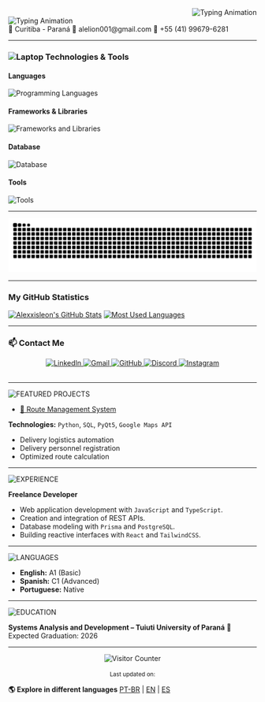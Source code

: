 <div align="right">
  <img src="https://readme-typing-svg.herokuapp.com?font=Consolas&size=20&pause=1000&color=CCCCCC&width=650&lines=C:%5CUsers%5CUser>Hello!+I'm+Cristian;" alt="Typing Animation" />
</div>

<div align="left">
  <img src="https://readme-typing-svg.herokuapp.com?font=Consolas&size=16&pause=1000&color=CCCCCC&width=1000&lines=Full+Stack+Developer+|+IT;" alt="Typing Animation" />
</div>
📍 Curitiba - Paraná
📧 alelion001@gmail.com
📱 +55 (41) 99679-6281

---

<h3><img src="https://raw.githubusercontent.com/Tarikul-Islam-Anik/Animated-Fluent-Emojis/master/Emojis/Objects/Laptop.png" alt="Laptop" width="35" height="35" /> Technologies & Tools</h3> 
<h4>Languages</h4> 
<div> 
  <img src="https://skillicons.dev/icons?i=c,cpp,python,java,php,js,ts,html,css" alt="Programming Languages" /> 
</div> 
<h4>Frameworks & Libraries</h4> 
<div> 
  <img src="https://skillicons.dev/icons?i=react,nextjs,nodejs,tailwind,vite" alt="Frameworks and Libraries" /> 
</div> 
<h4>Database</h4> 
<div> 
  <img src="https://skillicons.dev/icons?i=prisma,postgresql" alt="Database" /> 
</div> 
<h4>Tools</h4> 
<div> 
  <img src="https://skillicons.dev/icons?i=git,github,windows,vscode,pycharm" alt="Tools" /> 
</div> 

---

<picture>
  <source media="(prefers-color-scheme: dark)" srcset="https://raw.githubusercontent.com/Alexxisleon/Alexxisleon/output/github-contribution-grid-snake-dark.svg">
  <source media="(prefers-color-scheme: light)" srcset="https://raw.githubusercontent.com/Alexxisleon/Alexxisleon/output/github-contribution-grid-snake.svg">
  <img alt="github snake animation" src="https://raw.githubusercontent.com/Alexxisleon/Alexxisleon/output/github-contribution-grid-snake.svg">
</picture>

---

### My GitHub Statistics

[![Alexxisleon's GitHub Stats](https://github-readme-stats.vercel.app/api?username=Alexxisleon&show_icons=true&theme=tokyonight&include_all_commits=true&count_private=true)](https://github.com/Alexxisleon)
[![Most Used Languages](https://github-readme-stats.vercel.app/api/top-langs/?username=Alexxisleon&langs_count=7&theme=tokyonight)](https://github.com/Alexxisleon)

---

### 📫 Contact Me

<div align="center">
  <a href="https://www.linkedin.com/in/cristian-leon-b63659384/" target="_blank">
    <img src="https://skillicons.dev/icons?i=linkedin" alt="LinkedIn"/>
  </a>
  <a href="mailto:alelion001@gmail.com" target="_blank">
    <img src="https://skillicons.dev/icons?i=gmail" alt="Gmail"/>
  </a>
  <a href="https://github.com/Alexxisleon" target="_blank">
    <img src="https://skillicons.dev/icons?i=github" alt="GitHub"/>
  </a>
  <a href="https://discordapp.com/users/rw917" target="_blank">
    <img src="https://skillicons.dev/icons?i=discord" alt="Discord"/>
  </a>
  <a href="https://instagram.com/akz7ine" target="_blank">
    <img src="https://skillicons.dev/icons?i=instagram" alt="Instagram"/>
  </a>
</div>

<br>

---

<img src="https://readme-typing-svg.herokuapp.com?font=Consolas&weight=700&size=28&pause=1000&color=FFFFFF&width=450&lines=💻+FEATURED+PROJECTS" alt="FEATURED PROJECTS" />

- [🔗 Route Management System](https://github.com/eliphaslevii/TrabalhoPI)
  
**Technologies:** `Python`, `SQL`, `PyQt5`, `Google Maps API`
- Delivery logistics automation
- Delivery personnel registration
- Optimized route calculation

---

<img src="https://readme-typing-svg.herokuapp.com?font=Consolas&weight=700&size=28&pause=1000&color=FFFFFF&width=450&lines=💼+EXPERIENCE" alt="EXPERIENCE" />

**Freelance Developer**
- Web application development with `JavaScript` and `TypeScript`.
- Creation and integration of REST APIs.
- Database modeling with `Prisma` and `PostgreSQL`.
- Building reactive interfaces with `React` and `TailwindCSS`.

---

<img src="https://readme-typing-svg.herokuapp.com?font=Consolas&weight=700&size=28&pause=1000&color=FFFFFF&width=450&lines=🌐+LANGUAGES" alt="LANGUAGES" />

- **English:** A1 (Basic)
- **Spanish:** C1 (Advanced)
- **Portuguese:** Native

---

<img src="https://readme-typing-svg.herokuapp.com?font=Consolas&weight=700&size=28&pause=1000&color=FFFFFF&width=450&lines=📚+EDUCATION" alt="EDUCATION" />

**Systems Analysis and Development – Tuiuti University of Paraná**
📅 Expected Graduation: 2026

---

<div align="center">
  <img src="https://komarev.com/ghpvc/?username=Alexxisleon&style=for-the-badge&color=brightgreen" alt="Visitor Counter"/>
  <p>
    <small>Last updated on: </small>
  </p>
</div>

  **🌎 Explore in different languages** [PT-BR](https://github.com/Alexxisleon/Alexxisleon/blob/main/README.md) | 
  [EN](https://github.com/Alexxisleon/Alexxisleon/blob/main/README_EN.md) | 
  [ES](https://github.com/Alexxisleon/Alexxisleon/blob/main/README_ES.md)
